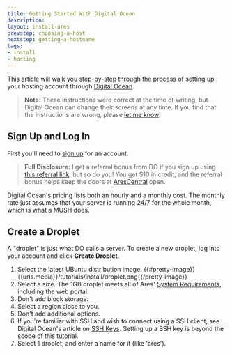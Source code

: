 ```yaml
---
title: Getting Started With Digital Ocean
description:
layout: install-ares
prevstep: choosing-a-host
nextstep: getting-a-hostname
tags: 
- install
- hosting
---
```


This article will walk you step-by-step through the process of setting up your hosting account through [Digital Ocean](http://www.digitalocean.com/?refcode=5c07173bc1f2).

> **Note:** These instructions were correct at the time of writing, but Digital Ocean can change their screens at any time.  If you find that the instructions are wrong, please [let me know](/feedback)!

## Sign Up and Log In

First you'll need to [sign up](http://www.digitalocean.com/?refcode=5c07173bc1f2) for an account.

> **Full Disclosure:** I get a referral bonus from DO if you sign up using [this referral link](http://www.digitalocean.com/?refcode=5c07173bc1f2), but so do you!  You get $10 in credit, and the referral bonus helps keep the doors at [AresCentral](/arescentral) open.

Digital Ocean's pricing lists both an hourly and a monthly cost.  The monthly rate just assumes that your server is running 24/7 for the whole month, which is what a MUSH does.

## Create a Droplet

A "droplet" is just what DO calls a server.   To create a new droplet, log into your account and click **Create Droplet**.  

1. Select the latest UBuntu distribution image.
{{#pretty-image}}{{urls.media}}/tutorials/install/droplet.png{{/pretty-image}}
2. Select a size.  The 1GB droplet meets all of Ares' [System Requirements](/tutorials/install/system-requirements), including the web portal.
3. Don't add block storage.
4. Select a region close to you.
5. Don't add additional options.
6. If you're familiar with SSH and wish to connect using a SSH client, see Digital Ocean's article on [SSH Keys](https://www.digitalocean.com/community/tutorials/how-to-use-ssh-keys-with-putty-on-digitalocean-droplets-windows-users).  Setting up a SSH key is beyond the scope of this tutorial.
7. Select 1 droplet, and enter a name for it (like 'ares').
